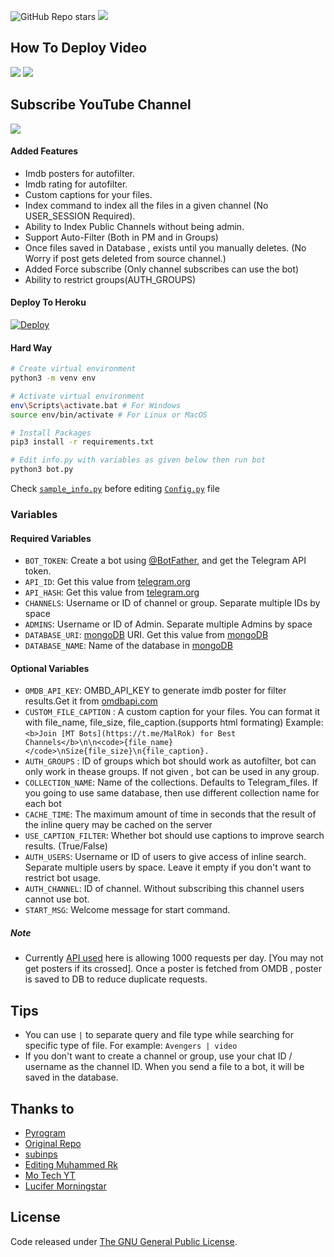 

![GitHub Repo stars](https://img.shields.io/github/stars/DalinMathew/AutoFilterBotV3?style=social)
<img src="https://img.shields.io/github/forks/DalinMathew/AutoFilterBotV3?style=social"></img>
## How To Deploy Video
<a href="https://youtu.be/5hnYOKBzyi8"><img src="https://img.shields.io/badge/How%20To%20Deploy-blue.svg?logo=Youtube"></a> <img src="https://img.shields.io/youtube/views/5hnYOKBzyi8?style=social">
## Subscribe YouTube Channel
<a href="https://youtube.com/NaughtyPROFESSOR"> <img src="https://img.shields.io/youtube/channel/subscribers/UCU3Hg3qJJrIaC_0Gw7MLT1A?V?label=Subscribers&style=for-the-badge&color=red&labelColor=ce463"/> </a>

#### Added Features
* Imdb posters for autofilter.
* Imdb rating for autofilter.
* Custom captions for your files.
* Index command to index all the files in a given channel (No USER_SESSION Required).
* Ability to Index Public Channels without being admin.
* Support Auto-Filter (Both in PM and in Groups)
* Once files saved in Database , exists until you manually deletes. (No Worry if post gets deleted from source channel.)
* Added Force subscribe (Only channel subscribes can use the bot)
* Ability to restrict groups(AUTH_GROUPS)

#### Deploy To Heroku

[![Deploy](https://www.herokucdn.com/deploy/button.svg)](https://heroku.com/deploy?template=https://github.com/Patron132/uuu)

#### Hard Way
```bash
# Create virtual environment
python3 -m venv env

# Activate virtual environment
env\Scripts\activate.bat # For Windows
source env/bin/activate # For Linux or MacOS

# Install Packages
pip3 install -r requirements.txt

# Edit info.py with variables as given below then run bot
python3 bot.py
```
Check [`sample_info.py`](sample_info.py) before editing [`Config.py`](Config.py) file

### Variables

#### Required Variables
* `BOT_TOKEN`: Create a bot using [@BotFather](https://telegram.dog/BotFather), and get the Telegram API token.
* `API_ID`: Get this value from [telegram.org](https://my.telegram.org/apps)
* `API_HASH`: Get this value from [telegram.org](https://my.telegram.org/apps)
* `CHANNELS`: Username or ID of channel or group. Separate multiple IDs by space
* `ADMINS`: Username or ID of Admin. Separate multiple Admins by space
* `DATABASE_URI`: [mongoDB](https://www.mongodb.com) URI. Get this value from [mongoDB](https://www.mongodb.com)
* `DATABASE_NAME`: Name of the database in [mongoDB](https://www.mongodb.com)

#### Optional Variables
* `OMDB_API_KEY`: OMBD_API_KEY to generate imdb poster for filter results.Get it from [omdbapi.com](http://www.omdbapi.com/apikey.aspx)
* `CUSTOM_FILE_CAPTION` : A custom caption for your files. You can format it with file_name, file_size, file_caption.(supports html formating)
Example: `<b>Join [MT Bots](https://t.me/MalRok) for Best Channels</b>\n\n<code>{file_name}</code>\nSize{file_size}\n{file_caption}.`
* `AUTH_GROUPS` : ID of groups which bot should work as autofilter, bot can only work in thease groups. If not given , bot can be used in any group.
* `COLLECTION_NAME`: Name of the collections. Defaults to Telegram_files. If you going to use same database, then use different collection name for each bot
* `CACHE_TIME`: The maximum amount of time in seconds that the result of the inline query may be cached on the server
* `USE_CAPTION_FILTER`: Whether bot should use captions to improve search results. (True/False)
* `AUTH_USERS`: Username or ID of users to give access of inline search. Separate multiple users by space. Leave it empty if you don't want to restrict bot usage.
* `AUTH_CHANNEL`: ID of channel. Without subscribing this channel users cannot use bot.
* `START_MSG`: Welcome message for start command.

##### Note
* Currently [API used](http://www.omdbapi.com) here is allowing 1000 requests per day. [You may not get posters if its crossed]. 
Once a poster is fetched from OMDB , poster is saved to DB to reduce duplicate requests.

## Tips
* You can use `|` to separate query and file type while searching for specific type of file. For example: `Avengers | video`
* If you don't want to create a channel or group, use your chat ID / username as the channel ID. When you send a file to a bot, it will be saved in the database.

## Thanks to 
* [Pyrogram](https://github.com/pyrogram/pyrogram)
* [Original Repo](https://github.com/Mahesh0253/Media-Search-bot)
* [subinps](https://github.com/subinps/Media-Search-bot)
* [Editing Muhammed Rk](https://github.com/PR0FESS0R-99/LuciferMoringstar_Robot)
* [Mo Tech YT](https://t.me/Mo_Tech_Group)
* [Lucifer Morningstar](@Lucifer_Devil_AD)

## License
Code released under [The GNU General Public License](LICENSE).
